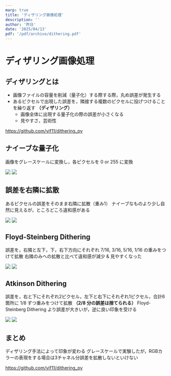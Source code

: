 ```yaml
---
marp: true
title: 'ディザリング画像処理'
description: ''
author: '昨日'
date: '2025/04/13'
pdf: '/pdf/archive/dithering.pdf'
---
```

<!--
headingDivider: 2
-->

# ディザリング画像処理

## ディザリングとは
- 画像ファイルの容量を削減（量子化）する際する際，丸め誤差が発生する
- あるピクセルで出現した誤差を，隣接する複数のピクセルに投げつけることを繰り返す **（ディザリング）**
    - 画像全体に出現する量子化の際の誤差が小さくなる
    - 見やすさ，芸術性

https://github.com/yif11/dithering_py

## ナイーブな量子化
画像をグレースケールに変換し，各ピクセルを 0 or 255 に変換
<!-- <img src="./orig.png"> <img src="./simple.png"> -->
![](orig.png)
![](simple.png)

## 誤差を右隣に拡散
あるピクセルの誤差をそのまま右隣に拡散（重み1）
ナイーブなものより少し自然に見えるが，ところどころ違和感がある
<!-- <img src="./orig.png"> <img src="./rd.png"> -->
![](orig.png)
![](rd.png)

## Floyd-Steinberg Dithering
誤差を，右隣と左下，下，右下方向にそれぞれ 7/16, 3/16, 5/16, 1/16 の重みをつけて拡散
右隣のみへの拡散と比べて違和感が減少 & 見やすくなった
<!-- <img src="./orig.png"> <img src="./fsd.png"> -->
![](orig.png)
![](fsd.png)

## Atkinson Dithering
誤差を，右と下にそれぞれ2ピクセル，左下と右下にそれぞれ1ピクセル，合計6箇所に 1/8 ずつ重みをつけて拡散 **（2/8 分の誤差は捨てられる）**
Floyd-Steinberg Dithering より誤差が大きいが，逆に良い印象を受ける
<!-- <img src="./orig.png"> <img src="./ad.png"> -->
![](orig.png)
![](ad.png)

## まとめ
ディザリング手法によって印象が変わる
グレースケールで実験したが，RGBカラーの表現をする場合は3チャネル分誤差を拡散しないといけない

https://github.com/yif11/dithering_py

